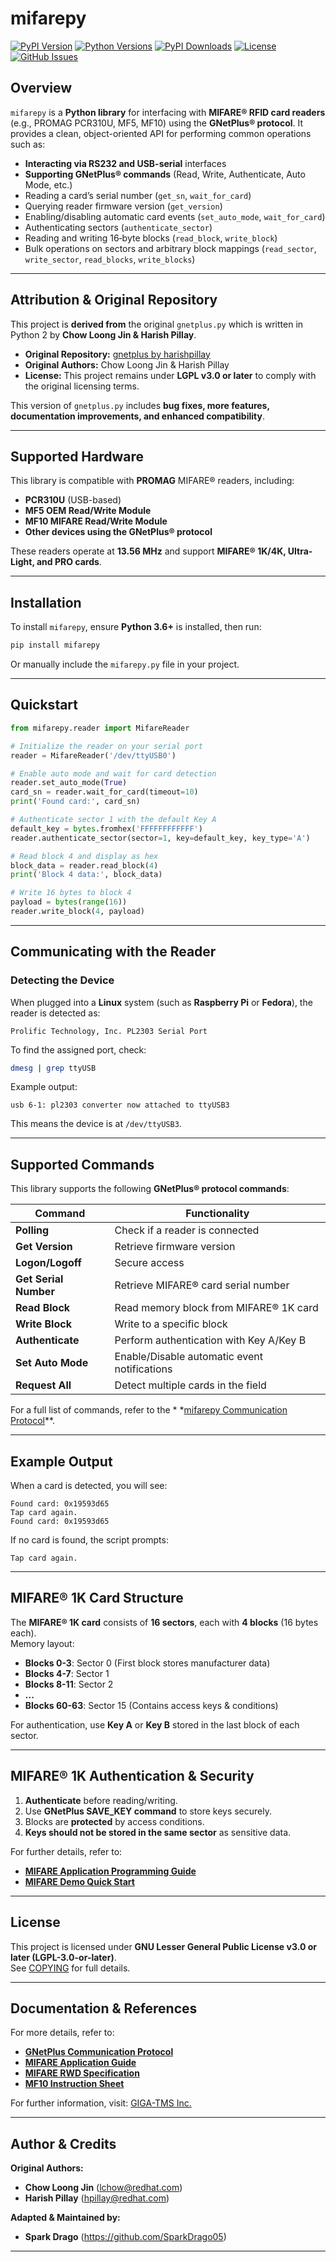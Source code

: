 # **mifarepy**

[![PyPI Version](https://img.shields.io/pypi/v/mifarepy.svg)](https://pypi.org/project/mifarepy/)
[![Python Versions](https://img.shields.io/pypi/pyversions/mifarepy.svg)](https://pypi.org/project/mifarepy/)
[![PyPI Downloads](https://static.pepy.tech/badge/mifarepy)](https://pepy.tech/projects/mifarepy)
[![License](https://img.shields.io/badge/License-LGPL%20v3-blue.svg)](LICENSE)
[![GitHub Issues](https://img.shields.io/github/issues/SparkDrago05/mifarepy)](https://github.com/SparkDrago05/mifarepy/issues)
<!-- [![Build Status](https://github.com/SparkDrago05/mifarepy/actions/workflows/build.yml/badge.svg)](https://github.com/SparkDrago05/mifarepy/actions) -->

## **Overview**

`mifarepy` is a **Python library** for interfacing with **MIFARE® RFID card readers** (e.g., PROMAG PCR310U, MF5, MF10) using the **GNetPlus® protocol**.
It provides a clean, object-oriented API for performing common operations such as:
- **Interacting via RS232 and USB-serial** interfaces
- **Supporting GNetPlus® commands** (Read, Write, Authenticate, Auto Mode, etc.)
- Reading a card’s serial number (`get_sn`, `wait_for_card`)
- Querying reader firmware version (`get_version`)
- Enabling/disabling automatic card events (`set_auto_mode`, `wait_for_card`)
- Authenticating sectors (`authenticate_sector`)
- Reading and writing 16‑byte blocks (`read_block`, `write_block`)
- Bulk operations on sectors and arbitrary block mappings (`read_sector`, `write_sector`, `read_blocks`, `write_blocks`)

---

## **Attribution & Original Repository**

This project is **derived from** the original `gnetplus.py` which is written in Python 2 by **Chow Loong Jin & Harish Pillay**.

- **Original Repository:** [gnetplus by harishpillay](https://github.com/harishpillay/gnetplus)
- **Original Authors:** Chow Loong Jin & Harish Pillay
- **License:** This project remains under **LGPL v3.0 or later** to comply with the original licensing terms.

This version of `gnetplus.py` includes **bug fixes, more features, documentation improvements, and enhanced compatibility**.

---

## **Supported Hardware**

This library is compatible with **PROMAG** MIFARE® readers, including:

- **PCR310U** (USB-based)
- **MF5 OEM Read/Write Module**
- **MF10 MIFARE Read/Write Module**
- **Other devices using the GNetPlus® protocol**

These readers operate at **13.56 MHz** and support **MIFARE® 1K/4K, Ultra-Light, and PRO cards**.

---

## **Installation**

To install `mifarepy`, ensure **Python 3.6+** is installed, then run:

```sh
pip install mifarepy
```

Or manually include the `mifarepy.py` file in your project.

---

## Quickstart

```python
from mifarepy.reader import MifareReader

# Initialize the reader on your serial port
reader = MifareReader('/dev/ttyUSB0')

# Enable auto mode and wait for card detection
reader.set_auto_mode(True)
card_sn = reader.wait_for_card(timeout=10)
print('Found card:', card_sn)

# Authenticate sector 1 with the default Key A
default_key = bytes.fromhex('FFFFFFFFFFFF')
reader.authenticate_sector(sector=1, key=default_key, key_type='A')

# Read block 4 and display as hex
block_data = reader.read_block(4)
print('Block 4 data:', block_data)

# Write 16 bytes to block 4
payload = bytes(range(16))
reader.write_block(4, payload)
```
---

## **Communicating with the Reader**

### **Detecting the Device**

When plugged into a **Linux** system (such as **Raspberry Pi** or **Fedora**), the reader is detected as:

```
Prolific Technology, Inc. PL2303 Serial Port
```

To find the assigned port, check:

```sh
dmesg | grep ttyUSB
```

Example output:

```
usb 6-1: pl2303 converter now attached to ttyUSB3
```

This means the device is at `/dev/ttyUSB3`.

---

## **Supported Commands**

This library supports the following **GNetPlus® protocol commands**:

| Command               | Functionality                                |
|-----------------------|----------------------------------------------|
| **Polling**           | Check if a reader is connected               |
| **Get Version**       | Retrieve firmware version                    |
| **Logon/Logoff**      | Secure access                                |
| **Get Serial Number** | Retrieve MIFARE® card serial number          |
| **Read Block**        | Read memory block from MIFARE® 1K card       |
| **Write Block**       | Write to a specific block                    |
| **Authenticate**      | Perform authentication with Key A/Key B      |
| **Set Auto Mode**     | Enable/Disable automatic event notifications |
| **Request All**       | Detect multiple cards in the field           |

For a full list of commands, refer to the *
*[mifarepy Communication Protocol](./TM970013_GNetPlusCommunicationProtocol_REV_D.pdf)**.

---

## **Example Output**

When a card is detected, you will see:

```
Found card: 0x19593d65
Tap card again.
Found card: 0x19593d65
```

If no card is found, the script prompts:

```
Tap card again.
```

---

## **MIFARE® 1K Card Structure**

The **MIFARE® 1K card** consists of **16 sectors**, each with **4 blocks** (16 bytes each).  
Memory layout:

- **Blocks 0-3**: Sector 0 (First block stores manufacturer data)
- **Blocks 4-7**: Sector 1
- **Blocks 8-11**: Sector 2
- **...**
- **Blocks 60-63**: Sector 15 (Contains access keys & conditions)

For authentication, use **Key A** or **Key B** stored in the last block of each sector.

---

## **MIFARE® 1K Authentication & Security**

1. **Authenticate** before reading/writing.
2. Use **GNetPlus SAVE_KEY command** to store keys securely.
3. Blocks are **protected** by access conditions.
4. **Keys should not be stored in the same sector** as sensitive data.

For further details, refer to:

- **[MIFARE Application Programming Guide](./TM970014_MifareAppliactionProgrammingGuide_REV_H.pdf)**
- **[MIFARE Demo Quick Start](./TM970018_Mifare%20Demo%20Quick%20Start.pdf)**

---

## **License**

This project is licensed under **GNU Lesser General Public License v3.0 or later (LGPL-3.0-or-later)**.  
See [COPYING](./COPYING) for full details.

---

## **Documentation & References**

For more details, refer to:

- **[GNetPlus Communication Protocol](./TM970013_GNetPlusCommunicationProtocol_REV_D.pdf)**
- **[MIFARE Application Guide](./TM970014_MifareAppliactionProgrammingGuide_REV_H.pdf)**
- **[MIFARE RWD Specification](./TM970023_RWD_SPEC.pdf)**
- **[MF10 Instruction Sheet](./TM951179_MF10_Instruction.pdf)**

For further information, visit: [GIGA-TMS Inc.](http://www.gigatms.com.tw)

---

## **Author & Credits**

**Original Authors:**

- **Chow Loong Jin** (<lchow@redhat.com>)
- **Harish Pillay** (<hpillay@redhat.com>)

**Adapted & Maintained by:**

- **Spark Drago** (<https://github.com/SparkDrago05>)

---
